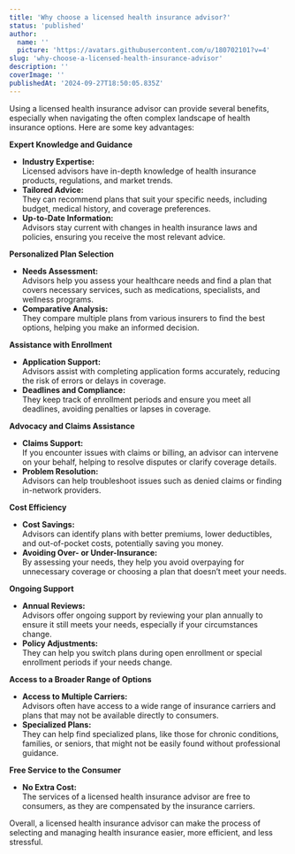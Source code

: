 ```yaml
---
title: 'Why choose a licensed health insurance advisor?'
status: 'published'
author:
  name: ''
  picture: 'https://avatars.githubusercontent.com/u/180702101?v=4'
slug: 'why-choose-a-licensed-health-insurance-advisor'
description: ''
coverImage: ''
publishedAt: '2024-09-27T18:50:05.835Z'
---
```


Using a licensed health insurance advisor can provide several benefits, especially when navigating the often complex landscape of health insurance options. Here are some key advantages:

**Expert Knowledge and Guidance**

- **Industry Expertise:**\
  Licensed advisors have in-depth knowledge of health insurance products, regulations, and market trends.
- **Tailored Advice:**\
  They can recommend plans that suit your specific needs, including budget, medical history, and coverage preferences.
- **Up-to-Date Information:**\
  Advisors stay current with changes in health insurance laws and policies, ensuring you receive the most relevant advice.

**Personalized Plan Selection**

- **Needs Assessment:**\
  Advisors help you assess your healthcare needs and find a plan that covers necessary services, such as medications, specialists, and wellness programs.
- **Comparative Analysis:**\
  They compare multiple plans from various insurers to find the best options, helping you make an informed decision.

**Assistance with Enrollment**

- **Application Support:**\
  Advisors assist with completing application forms accurately, reducing the risk of errors or delays in coverage.
- **Deadlines and Compliance:**\
  They keep track of enrollment periods and ensure you meet all deadlines, avoiding penalties or lapses in coverage.

**Advocacy and Claims Assistance**

- **Claims Support:**\
  If you encounter issues with claims or billing, an advisor can intervene on your behalf, helping to resolve disputes or clarify coverage details.
- **Problem Resolution:**\
  Advisors can help troubleshoot issues such as denied claims or finding in-network providers.

**Cost Efficiency**

- **Cost Savings:**\
  Advisors can identify plans with better premiums, lower deductibles, and out-of-pocket costs, potentially saving you money.
- **Avoiding Over- or Under-Insurance:**\
  By assessing your needs, they help you avoid overpaying for unnecessary coverage or choosing a plan that doesn’t meet your needs.

**Ongoing Support**

- **Annual Reviews:**\
  Advisors offer ongoing support by reviewing your plan annually to ensure it still meets your needs, especially if your circumstances change.
- **Policy Adjustments:**\
  They can help you switch plans during open enrollment or special enrollment periods if your needs change.

**Access to a Broader Range of Options**

- **Access to Multiple Carriers:**\
  Advisors often have access to a wide range of insurance carriers and plans that may not be available directly to consumers.
- **Specialized Plans:**\
  They can help find specialized plans, like those for chronic conditions, families, or seniors, that might not be easily found without professional guidance.

**Free Service to the Consumer**

- **No Extra Cost:**\
  The services of a licensed health insurance advisor are free to consumers, as they are compensated by the insurance carriers.

Overall, a licensed health insurance advisor can make the process of selecting and managing health insurance easier, more efficient, and less stressful.